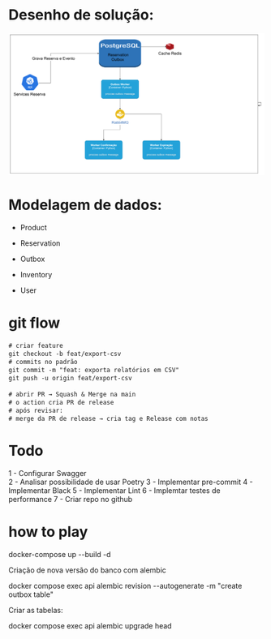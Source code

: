# Desenho de solução:

![alt text](image-1.png)

# Modelagem de dados:

- Product

- Reservation

- Outbox

- Inventory

- User 

# git flow 

    # criar feature
    git checkout -b feat/export-csv
    # commits no padrão
    git commit -m "feat: exporta relatórios em CSV"
    git push -u origin feat/export-csv

    # abrir PR → Squash & Merge na main
    # o action cria PR de release
    # após revisar:
    # merge da PR de release → cria tag e Release com notas

# Todo 

1 - Configurar Swagger  
2 - Analisar possibilidade de usar Poetry 
3 - Implementar pre-commit 
4 - Implementar Black
5 - Implementar Lint 
6 - Implemtar testes de performance
7 - Criar repo no github 

# how to play 

docker-compose up --build -d

Criação de nova versão do banco com alembic 

docker compose exec api alembic revision --autogenerate -m "create outbox table"


Criar as tabelas:

docker compose exec api alembic upgrade head




